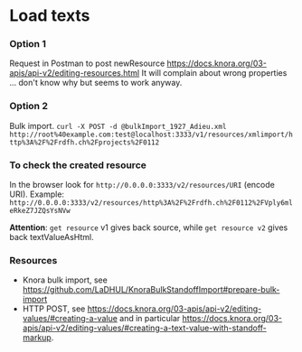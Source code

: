 # Load texts


### Option 1

Request in Postman to post newResource
https://docs.knora.org/03-apis/api-v2/editing-resources.html
It will complain about wrong properties ... don't know why but seems to work anyway.


### Option 2

Bulk import. `curl -X POST -d @bulkImport_1927_Adieu.xml http://root%40example.com:test@localhost:3333/v1/resources/xmlimport/http%3A%2F%2Frdfh.ch%2Fprojects%2F0112`


### To check the created resource

In the browser look for `http://0.0.0.0:3333/v2/resources/URI` (encode URI). Example: `http://0.0.0.0:3333/v2/resources/http%3A%2F%2Frdfh.ch%2F0112%2FVply6mleRkeZ7JZQsYsNVw`

**Attention**: `get resource` v1 gives back source, while `get resource v2` gives back textValueAsHtml.


### Resources
- Knora bulk import, see https://github.com/LaDHUL/KnoraBulkStandoffImport#prepare-bulk-import
- HTTP POST, see https://docs.knora.org/03-apis/api-v2/editing-values/#creating-a-value and in particular https://docs.knora.org/03-apis/api-v2/editing-values/#creating-a-text-value-with-standoff-markup.
